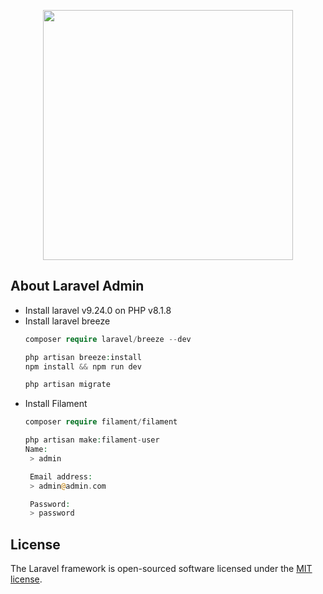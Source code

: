 <p align="center"><a href="https://laravel.com" target="_blank"><img src="https://raw.githubusercontent.com/laravel/art/master/logo-lockup/5%20SVG/2%20CMYK/1%20Full%20Color/laravel-logolockup-cmyk-red.svg" width="400"></a></p>

## About Laravel Admin
- Install laravel v9.24.0 on PHP v8.1.8
- Install laravel breeze
  ```php
  composer require laravel/breeze --dev

  php artisan breeze:install
  npm install && npm run dev

  php artisan migrate
  ```
- Install Filament
  ```php
  composer require filament/filament

  php artisan make:filament-user
  Name:
   > admin

   Email address:
   > admin@admin.com

   Password:
   > password
  ```

## License

The Laravel framework is open-sourced software licensed under the [MIT license](https://opensource.org/licenses/MIT).
